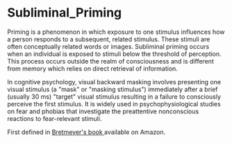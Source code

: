 # Subliminal_Priming

Priming is a phenomenon in which exposure to one stimulus influences how a person responds to a subsequent, related stimulus. These stimuli are often conceptually related words or images.
Subliminal priming occurs when an individual is exposed to stimuli below the threshold of perception. This process occurs outside the realm of consciousness and is different from memory which relies on direct retrieval of information.

In cognitive psychology, visual backward masking involves presenting one visual stimulus (a "mask" or "masking stimulus") immediately after a brief (usually 30 ms) "target" visual stimulus resulting in a failure to consciously perceive the first stimulus. It is widely used in psychophysiological studies on fear and phobias that investigate the preattentive nonconscious reactions to fear-relevant stimuli.

First defined in <a href="https://www.amazon.fr/Visual-Masking-Integrative-Bruno-Breitmeyer/dp/0198521057"> Bretmeyer's book </a> available on Amazon.
